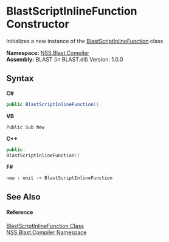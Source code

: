 # BlastScriptInlineFunction Constructor 
 

Initializes a new instance of the <a href="3fbdacdd-dea0-1dcb-3082-313eb48e07f8.md">BlastScriptInlineFunction</a> class

**Namespace:**&nbsp;<a href="26a25caa-f50b-92ad-f15c-dbb9db1493ae.md">NSS.Blast.Compiler</a><br />**Assembly:**&nbsp;BLAST (in BLAST.dll) Version: 1.0.0

## Syntax

**C#**<br />
``` C#
public BlastScriptInlineFunction()
```

**VB**<br />
``` VB
Public Sub New
```

**C++**<br />
``` C++
public:
BlastScriptInlineFunction()
```

**F#**<br />
``` F#
new : unit -> BlastScriptInlineFunction
```


## See Also


#### Reference
<a href="3fbdacdd-dea0-1dcb-3082-313eb48e07f8.md">BlastScriptInlineFunction Class</a><br /><a href="26a25caa-f50b-92ad-f15c-dbb9db1493ae.md">NSS.Blast.Compiler Namespace</a><br />